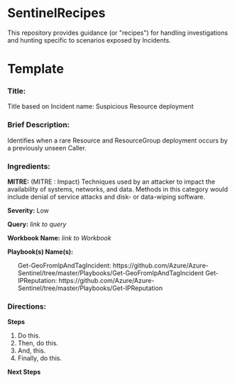 # SentinelRecipes
This repository provides guidance (or "recipes") for handling investigations and hunting specific to scenarios exposed by Incidents.

<h1>Template</h1>

<h3><b>Title:</b></h3> Title based on Incident name: Suspicious Resource deployment


<h3><b>Brief Description:</b></h3> 
Identifies when a rare Resource and ResourceGroup deployment occurs by a previously unseen Caller.


<h3><b>Ingredients:</b></h3> 

<b>MITRE:</b> <link> (MITRE : Impact) Techniques used by an attacker to impact the availability of systems, networks, and data. Methods in this category would include denial of service attacks and disk- or data-wiping software.

<b>Severity:</b> Low

<b>Query:</b> <i>link to query</i>

<b>Workbook Name:</b> <i>link to Workbook</i>

<b>Playbook(s) Name(s):</b> 
<ol>
Get-GeoFromIpAndTagIncident: https://github.com/Azure/Azure-Sentinel/tree/master/Playbooks/Get-GeoFromIpAndTagIncident
Get-IPReputation:  https://github.com/Azure/Azure-Sentinel/tree/master/Playbooks/Get-IPReputation
	</ol>

<h3><b>Directions:</b></h3> 

<b>Steps</b>
<ol>
	<li>Do this.</li>
	<li>Then, do this.</li>
	<li>And, this.</li>
	<li>Finally, do this.</li>
</ol>

<b>Next Steps</b>
